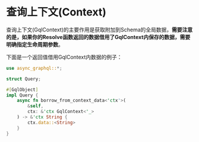 # 查询上下文(Context)

查询上下文(GqlContext)的主要作用是获取附加到Schema的全局数据，**需要注意的是，如果你的Resolve函数返回的数据借用了GqlContext内保存的数据，需要明确指定生命周期参数**。

下面是一个返回值借用GqlContext内数据的例子：

```rust
use async_graphql::*;

struct Query;

#[GqlObject]
impl Query {
    async fn borrow_from_context_data<'ctx'>(
        &self,
        ctx: &'ctx GqlContext<'_>
    ) -> &'ctx String {
        ctx.data::<String>
    }
}
```